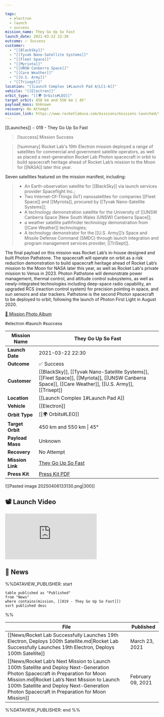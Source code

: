 ```yaml
---

tags:
  - electron
  - launch
  - success
mission_name: They Go Up So Fast
launch_date: 2021-03-22 22:30
outcome: ✅ Success
customer:
  - "[[BlackSky]]"
  - "[[Tyvak Nano-Satellite Systems]]"
  - "[[Fleet Space]]"
  - "[[Myriota]]"
  - "[[UNSW Canberra Space]]"
  - "[[Care Weather]]"
  - "[[U.S. Army]]"
  - "[[Trisept]]"
location: "[[Launch Complex 1#Launch Pad A|LC1-A]]"
vehicle: "[[Electron]]"
orbit_type: "[[🌍 Orbits#LEO]]"
target_orbit: 450 km and 550 km | 45°
payload_mass: Unknown
recovery: No Attempt
mission_link: https://www.rocketlabusa.com/missions/missions-launched/they-go-up-so-fast/
---
```

[[Launches]]  <span style="color: LightSlateGray">></span>  019 - They Go Up So Fast

>[!success] Mission Success

>[!summary]
Rocket Lab's 19th Electron mission deployed a range of satellites for commercial and government satellite operators, as well as placed a next-generation Rocket Lab Photon spacecraft in orbit to build spacecraft heritage ahead of Rocket Lab’s mission to the Moon for [[NASA]] later this year. 
>
 Seven satellites featured on the mission manifest, including:
>
>- An Earth-observation satellite for [[BlackSky]] via launch services provider Spaceflight Inc.;
>- Two Internet-Of-Things (IoT) nanosatellites for companies [[Fleet Space]] and [[Myriota]], procured by [[Tyvak Nano-Satellite Systems]];
>- A technology demonstration satellite for the University of [[UNSW Canberra Space |New South Wales (UNSW) Canberra Space]];
>- a weather satellite pathfinder technology demonstration from [[Care Weather]] technologies;
>- A technology demonstrator for the [[U.S. Army]]’s Space and Missile Defense Command (SMDC) through launch integration and program management services provider, [[TriSept]].
>
The final payload on this mission was Rocket Lab’s in-house designed and built Photon Pathstone. The spacecraft will operate on orbit as a risk reduction demonstration to build spacecraft heritage ahead of Rocket Lab’s mission to the Moon for NASA later this year, as well as Rocket Lab's private mission to Venus in 2023. Photon Pathstone will demonstrate power management, thermal control, and attitude control subsystems, as well as newly-integrated technologies including deep-space radio capability, an upgraded RCS (reaction control system) for precision pointing in space, and sun sensors and star trackers. Pathstone is the second Photon spacecraft to be deployed to orbit, following the launch of Photon First Light in August 2020.
>
[📸 Mission Photo Album](https://www.flickr.com/photos/rocketlab/albums/72177720302048611/)


#electron #launch #success

| **Mission Name** | They Go Up So Fast                                                                                                                                  |
| ---------------- | --------------------------------------------------------------------------------------------------------------------------------------------------- |
| **Launch Date**  | 2021-03-22 22:30                                                                                                                                    |
| **Outcome**      | ✅ Success                                                                                                                                           |
| **Customer**     | [[BlackSky]], [[Tyvak Nano-Satellite Systems]], [[Fleet Space]], [[Myriota]], [[UNSW Canberra Space]], [[Care Weather]], [[U.S. Army]], [[Trisept]] |
| **Location**     | [[Launch Complex 1#Launch Pad A]]                                                                                                                   |
| **Vehicle**      | [[Electron]]                                                                                                                                        |
| **Orbit Type**   | [[🌍 Orbits#LEO]]                                                                                                                                   |
| **Target Orbit** | 450 km and 550 km &#124; 45°                                                                                                                        |
| **Payload Mass** | Unknown                                                                                                                                             |
| **Recovery**     | No Attempt                                                                                                                                          |
| **Mission Link** | [They Go Up So Fast](https://www.rocketlabusa.com/missions/missions-launched/they-go-up-so-fast/)                                                   |
| **Press Kit**    | [Press Kit PDF](https://rocketlabcorp.com/assets/Uploads/Flight-19-They-Go-Up-So-Fast-Press-Kit-small.pdf)                                          |

![[Pasted image 20250406133130.png|300]]

## 📽️ Launch Video

<div class="responsive-video">
<iframe src="https://www.youtube.com/embed/u5wmrGriVX0" title="Rocket Lab&#39;s Electron - They Go Up So Fast Mission" frameborder="0" allow="accelerometer; autoplay; clipboard-write; encrypted-media; gyroscope; picture-in-picture; web-share" referrerpolicy="strict-origin-when-cross-origin" allowfullscreen></iframe>     
</div>

## 📰 News
%%DATAVIEW_PUBLISHER: start
```
table published as "Published"
from "News"
where contains(mission, [[019 - They Go Up So Fast]])
sort published desc
```
%%

| File                                                                                                                                                                                                                                                                           | Published         |
| ------------------------------------------------------------------------------------------------------------------------------------------------------------------------------------------------------------------------------------------------------------------------------ | ----------------- |
| [[News/Rocket Lab Successfully Launches 19th Electron, Deploys 100th Satellite.md\|Rocket Lab Successfully Launches 19th Electron, Deploys 100th Satellite]]                                                                                                                   | March 23, 2021    |
| [[News/Rocket Lab’s Next Mission to Launch 100th Satellite and Deploy Next-Generation Photon Spacecraft in Preparation for Moon Mission.md\|Rocket Lab’s Next Mission to Launch 100th Satellite and Deploy Next-Generation Photon Spacecraft in Preparation for Moon Mission]] | February 09, 2021 |

%%DATAVIEW_PUBLISHER: end %%